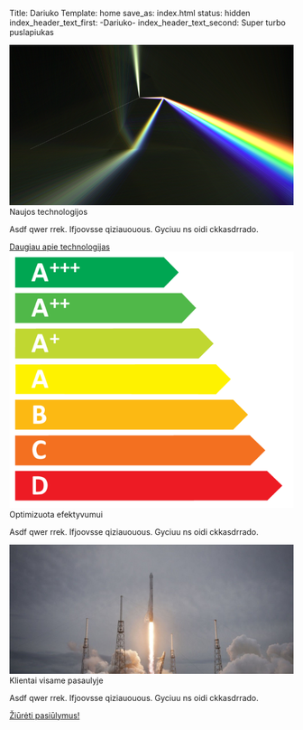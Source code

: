Title: Dariuko
Template: home
save_as: index.html
status: hidden
index_header_text_first: -Dariuko-
index_header_text_second: Super turbo puslapiukas

<div class="row flex-items-sm-stretch">
    <div class="kn-index-col col-md-4 col-sm-12">
        <div class="kn-index-image-holder">
            <img class="kn-index-image" src="/img/tantalum-sm.png" />
        </div>
        <div class="kn-index-pane-title">
            Naujos technologijos
        </div>
        <div class="kn-index-pane-text">
            <p>Asdf qwer rrek. Ifjoovsse qiziauouous. Gyciuu ns oidi ckkasdrrado.</p>
            <a href="/pages/apie.html">Daugiau apie technologijas</a>
        </div>
    </div>
    <div class="kn-index-col col-md-4 col-sm-12">
        <div class="kn-index-image-holder">
            <img class="kn-index-image" src="/img/energy-classes.png" />
        </div>
        <div class="kn-index-pane-title">
            Optimizuota efektyvumui
        </div>
        <div class="kn-index-pane-text">
            <p>Asdf qwer rrek. Ifjoovsse qiziauouous. Gyciuu ns oidi ckkasdrrado.</p>
        </div>
    </div>
    <div class="kn-index-col col-md-4 col-sm-12">
        <div class="kn-index-image-holder">
            <img class="kn-index-image" src="/img/rocket.jpg" />
        </div>
        <div class="kn-index-pane-title">
            Klientai visame pasaulyje
        </div>
        <div class="kn-index-pane-text">
            <p>Asdf qwer rrek. Ifjoovsse qiziauouous. Gyciuu ns oidi ckkasdrrado.</p>
        </div>
    </div>
</div>
<div class="row">
    <div class="col-xs-12 text-xs-center">
        <a class="btn btn-lg kn-btn-cta" href="/pages/paslaugos.html">
            Žiūrėti pasiūlymus!
        </a>
    </div>
</div>
